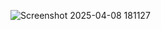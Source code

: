 ![Screenshot 2025-04-08 181127](https://github.com/user-attachments/assets/82b79ed3-1a75-4932-9932-e4706e8dce31)
